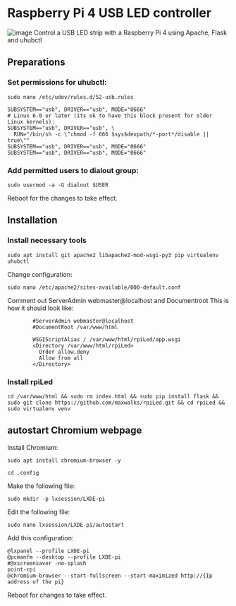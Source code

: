 # Raspberry Pi 4 USB LED controller
![image](https://github.com/maxwalks/rpiLed/assets/78441835/732e9f2c-cf65-46b0-9574-282196d7b9df)
Control a USB LED strip with a Raspberry Pi 4 using Apache, Flask and uhubctl

## Preparations
### Set permissions for uhubctl:
```
sudo nano /etc/udev/rules.d/52-usb.rules
```
```
SUBSYSTEM=="usb", DRIVER=="usb", MODE="0666"
# Linux 6.0 or later (its ok to have this block present for older Linux kernels):
SUBSYSTEM=="usb", DRIVER=="usb", \
  RUN="/bin/sh -c \"chmod -f 666 $sys$devpath/*-port*/disable || true\""
SUBSYSTEM=="usb", DRIVER=="usb", MODE="0666"
SUBSYSTEM=="usb", DRIVER=="usb", MODE="0666"
```
### Add permitted users to dialout group:
```
sudo usermod -a -G dialout $USER
```
Reboot for the changes to take effect.

## Installation

### Install necessary tools
```
sudo apt install git apache2 libapache2-mod-wsgi-py3 pip virtualenv uhubctl
```
Change configuration:
```
sudo nano /etc/apache2/sites-available/000-default.conf
```
Comment out ServerAdmin webmaster@localhost and Documentroot
This is how it should look like:
```
        #ServerAdmin webmaster@localhost
        #DocumentRoot /var/www/html

        WSGIScriptAlias / /var/www/html/rpiLed/app.wsgi
        <Directory /var/www/html/rpiLed>
          Order allow,deny
          Allow from all
        </Directory>
```
### Install rpiLed
```
cd /var/www/html && sudo rm index.html && sudo pip install flask && sudo git clone https://github.com/maxwalks/rpiLed.git && cd rpiLed && sudo virtualenv venv
```

## autostart Chromium webpage
Install Chromium:
```
sudo apt install chromium-browser -y
```
```
cd .config
```
Make the following file:
```
sudo mkdir -p lxsession/LXDE-pi
```
Edit the following file:
```
sudo nano lxsession/LXDE-pi/autostart
```
Add this configuration:
```
@lxpanel --profile LXDE-pi
@pcmanfm --desktop --profile LXDE-pi
#@xscreensaver -no-splash
point-rpi
@chromium-browser --start-fullscreen --start-maximized http://{Ip address of the pi}
```
Reboot for changes to take effect.
